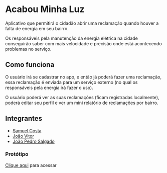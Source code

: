 # Acabou Minha Luz

Aplicativo que permitirá o cidadão abrir uma reclamação quando houver a falta de energia em seu bairro.  

Os responsáveis pela manutenção da energia elétrica na cidade conseguirão saber com mais velocidade e precisão onde está acontecendo problemas no serviço.  

## Como funciona 

O usuário irá se cadastrar no app, e então já poderá fazer uma reclamação, essa reclamação é enviada para um serviço externo (no qual os responsáveis pela energia irá fazer o uso).   

O usuário poderá ver as suas reclamações (ficam registradas localmente), poderá editar seu perfil e ver um mini relatório de reclamações por bairro.  

## Integrantes

* [Samuel Costa](https://github.com/samuelrcosta)
* [João Vitor](https://github.com/jvsantillo)
* [João Pedro Salgado](https://github.com/joaopsalgado)

### Protótipo
[Clique aqui](https://samuelrcosta.github.io/acabouMinhaLuz/) para acessar
